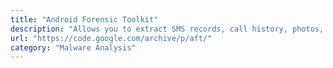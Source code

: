 ```yaml
---
title: "Android Forensic Toolkit"
description: "Allows you to extract SMS records, call history, photos, browsing history, and password from an Android phone."
url: "https://code.google.com/archive/p/aft/"
category: "Malware Analysis"
---
```

